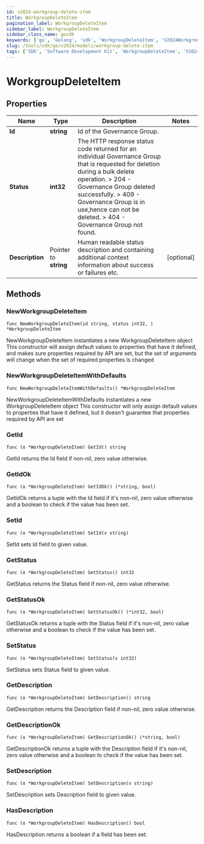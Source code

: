 ```yaml
---
id: v2024-workgroup-delete-item
title: WorkgroupDeleteItem
pagination_label: WorkgroupDeleteItem
sidebar_label: WorkgroupDeleteItem
sidebar_class_name: gosdk
keywords: ['go', 'Golang', 'sdk', 'WorkgroupDeleteItem', 'V2024WorkgroupDeleteItem'] 
slug: /tools/sdk/go/v2024/models/workgroup-delete-item
tags: ['SDK', 'Software Development Kit', 'WorkgroupDeleteItem', 'V2024WorkgroupDeleteItem']
---
```


# WorkgroupDeleteItem

## Properties

Name | Type | Description | Notes
------------ | ------------- | ------------- | -------------
**Id** | **string** | Id of the Governance Group. | 
**Status** | **int32** |  The HTTP response status code returned for an individual Governance Group that is requested for deletion during a bulk delete operation.  > 204   -  Governance Group deleted successfully.  > 409   - Governance Group is in use,hence can not be deleted.  > 404   - Governance Group not found.  | 
**Description** | Pointer to **string** | Human readable status description and containing additional context information about success or failures etc.  | [optional] 

## Methods

### NewWorkgroupDeleteItem

`func NewWorkgroupDeleteItem(id string, status int32, ) *WorkgroupDeleteItem`

NewWorkgroupDeleteItem instantiates a new WorkgroupDeleteItem object
This constructor will assign default values to properties that have it defined,
and makes sure properties required by API are set, but the set of arguments
will change when the set of required properties is changed

### NewWorkgroupDeleteItemWithDefaults

`func NewWorkgroupDeleteItemWithDefaults() *WorkgroupDeleteItem`

NewWorkgroupDeleteItemWithDefaults instantiates a new WorkgroupDeleteItem object
This constructor will only assign default values to properties that have it defined,
but it doesn't guarantee that properties required by API are set

### GetId

`func (o *WorkgroupDeleteItem) GetId() string`

GetId returns the Id field if non-nil, zero value otherwise.

### GetIdOk

`func (o *WorkgroupDeleteItem) GetIdOk() (*string, bool)`

GetIdOk returns a tuple with the Id field if it's non-nil, zero value otherwise
and a boolean to check if the value has been set.

### SetId

`func (o *WorkgroupDeleteItem) SetId(v string)`

SetId sets Id field to given value.


### GetStatus

`func (o *WorkgroupDeleteItem) GetStatus() int32`

GetStatus returns the Status field if non-nil, zero value otherwise.

### GetStatusOk

`func (o *WorkgroupDeleteItem) GetStatusOk() (*int32, bool)`

GetStatusOk returns a tuple with the Status field if it's non-nil, zero value otherwise
and a boolean to check if the value has been set.

### SetStatus

`func (o *WorkgroupDeleteItem) SetStatus(v int32)`

SetStatus sets Status field to given value.


### GetDescription

`func (o *WorkgroupDeleteItem) GetDescription() string`

GetDescription returns the Description field if non-nil, zero value otherwise.

### GetDescriptionOk

`func (o *WorkgroupDeleteItem) GetDescriptionOk() (*string, bool)`

GetDescriptionOk returns a tuple with the Description field if it's non-nil, zero value otherwise
and a boolean to check if the value has been set.

### SetDescription

`func (o *WorkgroupDeleteItem) SetDescription(v string)`

SetDescription sets Description field to given value.

### HasDescription

`func (o *WorkgroupDeleteItem) HasDescription() bool`

HasDescription returns a boolean if a field has been set.


